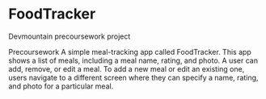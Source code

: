 # FoodTracker
Devmountain precoursework project 

Precoursework 
A simple meal-tracking app called FoodTracker. This app shows a list of meals, including a meal name, rating, and photo. A user can add, remove, or edit a meal. To add a new meal or edit an existing one, users navigate to a different screen where they can specify a name, rating, and photo for a particular meal.
